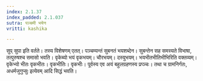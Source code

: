```yaml
---
index: 2.1.37
index_padded: 2.1.037
sutra: पञ्चमी भयेन
vritti: kashika

---
```

सुप् सुपा इति वर्तते। तस्य विशेषणम् एतत्। पञ्चम्यन्तं सुबनतं भयशब्देन। सुबन्तेन सह समस्यते विभाषा, तत्पुरुषश्च समासो भवति। वृकेब्यो भयं वृकभयम्। चौरभयम्। दस्युभयम्। भयभीतभीतिभीभिरिति वक्तव्यम्। वृकेभ्यो भीतः वृकभीतः। वृकभीतिः। वृकभीः। पूर्वस्य एव अयं बहुलग्रहणस्य प्रप्ञ्चः। तथा च ग्रामनिर्गतः, अधर्मजुगुप्सुः इत्येवम् आदि सिद्धं भवति।